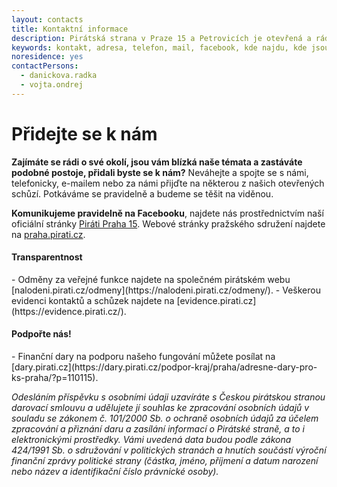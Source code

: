 ```yaml
---
layout: contacts
title: Kontaktní informace
description: Pirátská strana v Praze 15 a Petrovicích je otevřená a ráda přivítá nové členy, dobrovolníky a odpoví na vaše dotazy
keywords: kontakt, adresa, telefon, mail, facebook, kde najdu, kde jsou
noresidence: yes
contactPersons:
  - danickova.radka
  - vojta.ondrej  
---
```

 <h1>Přidejte se k nám</h1>

**Zajímáte se rádi o své okolí, jsou vám blízká naše témata a zastáváte podobné postoje, přidali byste se k nám?** Neváhejte a spojte se s námi, telefonicky, e-mailem nebo za námi přijďte na některou z našich otevřených schůzí. Potkáváme se pravidelně a budeme se těšit na viděnou.

**Komunikujeme pravidelně na Facebooku**, najdete nás prostřednictvím naší oficiální stránky [Piráti Praha 15](https://www.facebook.com/piratipraha15/). Webové stránky pražského sdružení najdete na [praha.pirati.cz](https://praha.pirati.cz/).

<h4>Transparentnost</h4>
- Odměny za veřejné funkce najdete na společném pirátském webu [nalodeni.pirati.cz/odmeny](https://nalodeni.pirati.cz/odmeny/).
- Veškerou evidenci kontaktů a schůzek najdete na [evidence.pirati.cz](https://evidence.pirati.cz/).

<h4>Podpořte nás!</h4>
- Finanční dary na podporu našeho fungování můžete posílat na [dary.pirati.cz](https://dary.pirati.cz/podpor-kraj/praha/adresne-dary-pro-ks-praha/?p=110115).

*Odesláním příspěvku s osobními údaji uzavíráte s Českou pirátskou stranou darovací smlouvu a udělujete jí souhlas ke zpracování osobních údajů v souladu se zákonem č. 101/2000 Sb. o ochraně osobních údajů za účelem zpracování a přiznání daru a zasílání informací o Pirátské straně, a to i elektronickými prostředky. Vámi uvedená data budou podle zákona 424/1991 Sb. o sdružování v politických stranách a hnutích součástí výroční finanční zprávy politické strany (částka, jméno, příjmení a datum narození nebo název a identifikační číslo právnické osoby).*
